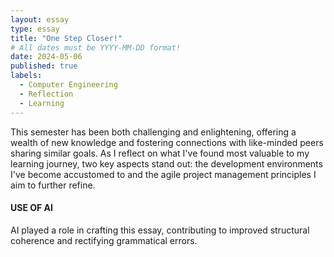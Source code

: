 ```yaml
---
layout: essay
type: essay
title: "One Step Closer!"
# All dates must be YYYY-MM-DD format!
date: 2024-05-06
published: true
labels:
  - Computer Engineering
  - Reflection
  - Learning
---
```


This semester has been both challenging and enlightening, offering a wealth of new knowledge and fostering connections with like-minded peers sharing similar goals. As I reflect on what I've found most valuable to my learning journey, two key aspects stand out: the development environments I've become accustomed to and the agile project management principles I aim to further refine.
#### USE OF AI
AI played a role in crafting this essay, contributing to improved structural coherence and rectifying grammatical errors.